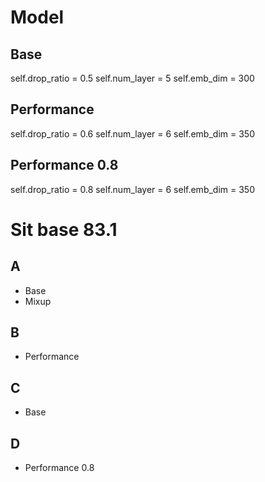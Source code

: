 # Model

## Base

self.drop_ratio = 0.5
self.num_layer = 5
self.emb_dim = 300

## Performance

self.drop_ratio = 0.6
self.num_layer = 6
self.emb_dim = 350

## Performance 0.8

self.drop_ratio = 0.8
self.num_layer = 6
self.emb_dim = 350

# Sit base 83.1

## A

* Base
* Mixup

## B

* Performance

## C

* Base

## D

* Performance 0.8


